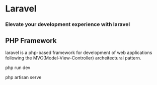 <h1>Laravel</h1>
<h3>Elevate your development experience with laravel</h3>

<h2>PHP Framework</h2>
<p>laravel is a php-based framework for development of web applications following the MVC(Model-View-Controller) archeitectural pattern.</p>

<p>php run dev</p>
<p>php artisan serve</p>
